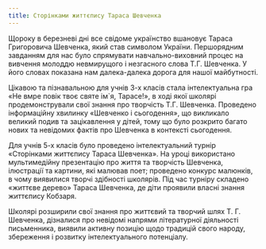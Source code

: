 ```yaml
---
title: Сторінками життєпису Тараса Шевченка
---
```


Щороку в березневі дні все свідоме українство вшановує Тараса Григоровича Шевченка, який став символом України. Першорядним завданням для нас було спрямувати навчально-виховний процес на вивчення молоддю невмирущого і незгасного слова Т.Г. Шевченка. У його словах показана нам далека-далека дорога для нашої майбутності.

Цікавою та пізнавальною для учнів 3-х класів стала інтелектуальна гра «Не вмре повік твоє святе ім`я, Тарасе!», в ході якої школярі продемонстрували свої знання про творчість Т.Г. Шевченка. Проведено інформаційну хвилинку «Шевченко і сьогодення», що викликало великий подив та зацікавлення у дітей, тому що було розкрито багато нових та невідомих фактів про Шевченка в контексті сьогодення.

Для учнів 5-х класів було проведено інтелектуальний турнір «Сторінками життєпису Тараса Шевченка». На уроці використано мультимедійну презентацію про життя та творчість Шевченка, ілюстрації та картини, які малював поет; проведено конкурс малюнків, в чому виявилися творчі здібності школярів. Під час турніру складено «життєве дерево» Тараса Шевченка, де діти проявили власні знання життєпису Кобзаря.

Школярі розширили свої знання про життєвий та творчий шлях Т. Г. Шевченка, дізналися про невідомі напрями літературної діяльності письменника, виявили активну позицію щодо традицій свого народу, збереження і розвитку інтелектуального потенціалу.

<slideshow />
